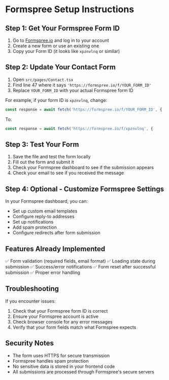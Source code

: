 # Formspree Setup Instructions

## Step 1: Get Your Formspree Form ID

1. Go to [Formspree.io](https://formspree.io) and log in to your account
2. Create a new form or use an existing one
3. Copy your Form ID (it looks like `xpznvlnq` or similar)

## Step 2: Update Your Contact Form

1. Open `src/pages/Contact.tsx`
2. Find line 47 where it says `'https://formspree.io/f/YOUR_FORM_ID'`
3. Replace `YOUR_FORM_ID` with your actual Formspree form ID

For example, if your form ID is `xpznvlnq`, change:
```javascript
const response = await fetch('https://formspree.io/f/YOUR_FORM_ID', {
```

To:
```javascript
const response = await fetch('https://formspree.io/f/xpznvlnq', {
```

## Step 3: Test Your Form

1. Save the file and test the form locally
2. Fill out the form and submit it
3. Check your Formspree dashboard to see if the submission appears
4. Check your email to see if you received the message

## Step 4: Optional - Customize Formspree Settings

In your Formspree dashboard, you can:
- Set up custom email templates
- Configure reply-to addresses
- Set up notifications
- Add spam protection
- Configure redirects after form submission

## Features Already Implemented

✅ Form validation (required fields, email format)
✅ Loading state during submission
✅ Success/error notifications
✅ Form reset after successful submission
✅ Proper error handling

## Troubleshooting

If you encounter issues:
1. Check that your Formspree form ID is correct
2. Ensure your Formspree account is active
3. Check browser console for any error messages
4. Verify that your form fields match what Formspree expects

## Security Notes

- The form uses HTTPS for secure transmission
- Formspree handles spam protection
- No sensitive data is stored in your frontend code
- All submissions are processed through Formspree's secure servers
